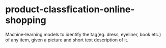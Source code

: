 # product-classfication-online-shopping
Machine-learning models to identify the tag(eg. dress, eyeliner, book etc.) of any item, given a picture and short text description of it. 
